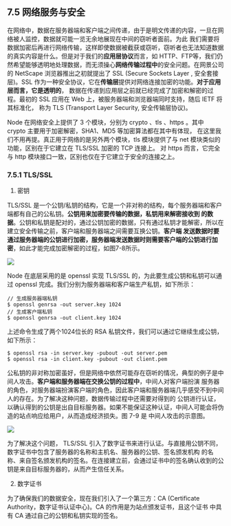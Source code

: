## 7.5 网络服务与安全

在网络中，数据在服务器端和客户端之间传递，由于是明文传递的内容，一旦在网络被人监控，数据就可能一览无余地展现在中间的窃听者面前。为此
我们需要将数据加密后再进行网络传输，这样即使数据被截获或窃听，窃听者也无法知道数据的真实内容是什么。但是对于我们的**应用层协议**而言，如
HTTP、FTP等，我们仍然希望能够透明地处理数据，而无须操心**网络传输过程中**的安全问题。在网景公司的 NetScape 浏览器推出之初就提出了
SSL (Secure Sockets Layer , 安全套接层)。SSL 作为一种安全协议，它在**传输层**提供对网络连接加密的功能。**对于应用层而言，它是透明的**，
数据在传递到应用层之前就已经完成了加密和解密的过程。最初的 SSL 应用在 Web 上，被服务器端和浏览器端同时支持，随后 IETF 将其标准化，
称为 TLS (Transport Layer Security, 安全传输层协议)。

Node 在网络安全上提供了 3 个模块，分别为 crypto 、tls 、https 。其中 crypto 主要用于加密解密，SHA1、MD5 等加密算法都在其中有体现，
在这里我们不用再提。真正用于网络的是另外两个模块，tls 模块提供了与 net 模块类似的功能，区别在于它建立在 TLS/SSL 加密的 TCP 连接上。
对 https 而言，它完全与 http 模块接口一致，区别也仅在于它建立于安全的连接之上。

### 7.5.1 TLS/SSL

1. 密钥

TLS/SSL 是一个公钥/私钥的结构，它是一个非对称的结构，每个服务器端和客户端都有自己的公私钥。**公钥用来加密要传输的数据，私钥用来解密接收到
的数据**。公钥和私钥是配对的，通过公钥加密的数据，只有通过私钥才能解密，所以在建立安全传输之前，客户端和服务器端之间需要互换公钥。**客户端
发送数据时要通过服务器端的公钥进行加密，服务器端发送数据时则需要客户端的公钥进行加密**，如此才能完成加密解密的过程，如图7-8所示。

![](https://i.imgur.com/EZZApVU.png)

Node 在底层采用的是 openssl 实现 TLS/SSL 的，为此要生成公钥和私钥可以通过 openssl 完成。我们分别为服务器端和客户端生产私钥，如下所示：

    // 生成服务器端私钥
    $ openssl genrsa -out server.key 1024
    // 生成客户端私钥
    $ openssl genrsa -out client.key 1024

上述命令生成了两个1024位长的 RSA 私钥文件，我们可以通过它继续生成公钥，如下所示：

    $ openssl rsa -in server.key -pubout -out server.pem
    $ openssl rsa -in client.key -pubout -out client.pem

公私钥的非对称加密虽好，但是网络中依然可能存在窃听的情况，典型的例子是中间人攻击。**客户端和服务器端在交换公钥的过程中**，中间人对客户端扮演
服务器的角色，对服务器端扮演客户端的角色，因此客户端和服务器端几乎感受不到中间人的存在。为了解决这种问题，数据传输过程中还需要对得到的
公钥进行认证，以确认得到的公钥是出自目标服务器。如果不能保证这种认证，中间人可能会将伪造的站点响应给用户，从而造成经济损失。图 7-9 是
中间人攻击的示意图。

![](https://i.imgur.com/63xekVp.png)

为了解决这个问题， TLS/SSL 引入了数字证书来进行认证。与直接用公钥不同，数字证书中包含了服务器的名称和主机名、服务器的公钥、签名颁发机构
的名称、来自签名颁发机构的签名。在连接建立前，会通过证书中的签名确认收到的公钥是来自目标服务器的，从而产生信任关系。

2. 数字证书

为了确保我们的数据安全，现在我们引入了一个第三方：CA (Certificate Authority，数字证书认证中心)。CA 的作用是为站点颁发证书，且这个证书
中具有 CA 通过自己的公钥和私钥实现的签名。